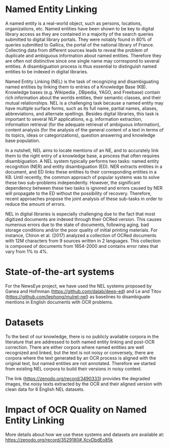 # Named Entity Linking

A named entity is a real-world object, such as persons, locations, organizations, etc. Named entities have been shown to be key to digital library access as they are contained in a majority of the search queries submitted to digital library portals. They were notably found in 80% of queries submitted to Gallica, the portal of the national library of France. Collecting data from different sources leads to reveal the problem of duplicate and ambiguous information about named entities. Therefore they are often not distinctive since one single name may correspond to several entities. A disambiguation process is thus essential to distinguish named entities to be indexed in digital libraries.

Named Entity Linking (NEL) is the task of recognizing and disambiguating named entities by linking them to entries of a Knowledge Base (KB). Knowledge bases (e.g. Wikipedia , DBpedia, YAGO, and Freebase) contain rich information about the worlds entities, their semantic classes, and their mutual relationships. NEL is a challenging task because a named entity may have multiple surface forms, such as its full name, partial names, aliases, abbreviations, and alternate spellings. Besides digital libraries, this task is important to several NLP applications, e.g. information extraction, information retrieval (for the adequate retrieval of ambiguous information), content analysis (for the analysis of the general content of a text in terms of its topics, ideas or categorizations), question answering and knowledge base population.

In a nutshell, NEL aims to locate mentions of an NE, and to accurately link them to the right entry of a knowledge base, a process that often requires disambiguation. A NEL system typically performs two tasks: named entity recognition (NER) and entity disambiguation (ED). NER extracts entities in a document, and ED links these entities to their corresponding entities in a KB. Until recently, the common approach of popular systems was to solve these two sub-problems independently. However, the significant dependency between these two tasks is ignored and errors caused by NER will propagate to the ED without the possibility of recovery. Therefore, recent approaches propose the joint analysis of these sub-tasks in order to reduce the amount of errors. 

NEL in digital libraries is especially challenging due to the fact that most digitized documents are indexed through their OCRed version. This causes numerous errors due to the state of documents, following aging, bad storage conditions and/or the poor quality of initial printing materials. For instance, Chiron et al. (2017) analyzed a collection of OCRed documents with 12M characters from 9 sources written in 2 languages. This collection is composed of documents from 1654-2000 and contains error rates that vary from 1% to 4%.

# State-of-the-art systems
For the NewsEye project, we have used the NEL systems proposed by Ganea and Hofmman (https://github.com/dalab/deep-ed) and Le and Titov (https://github.com/lephong/mulrel-nel) as baselines to disambiguate mentions in English documents with OCR problems.

# Datasets
To the best of our knowledge, there is no publicly available corpora in the literature that are addressed to both named entity linking and post-OCR correction. There are either corpora where named entities are well recognized and linked, but the text is not noisy or conversely, there are corpora where the text generated by an OCR process is aligned with the original text, but named entities are not annotated. Therefore we started from existing NEL corpora to build their versions in noisy context. 

The link (https://zenodo.org/record/3490333) provides the degraded images, the noisy texts extracted by the OCR and their aligned version with clean data for 6 English NEL datasets.

# Impact of OCR Quality on Named Entity Linking
More details about how we use these systems and datasets are available at: https://zenodo.org/record/3529180#.XcvDbdEo85k
